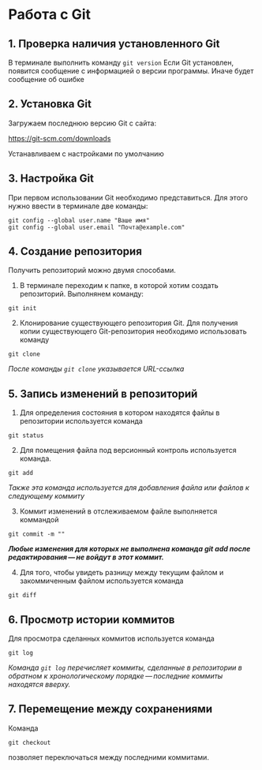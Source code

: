 # Работа с Git
## 1. Проверка наличия установленного Git
В терминале выполнить команду `git version`
Если  Git установлен, появится сообщение с информацией о версии программы. Иначе будет сообщение об ошибке
## 2. Установка Git
Загружаем последнюю версию Git с сайта:

https://git-scm.com/downloads

Устанавливаем с настройками по умолчанию
## 3. Настройка Git
При первом использовании Git необходимо представиться. Для этого нужно ввести в терминале две команды: 
```
git config --global user.name "Ваше имя"
git config --global user.email "Почта@example.com" 
```
## 4. Создание репозитория
Получить репозиторий можно двумя способами.
1. В терминале переходим к папке, в которой хотим создать репозиторий. Выполнянем команду:
```
git init
```

2. Клонирование существующего репозитория Git.
Для получения копии существующего Git-репозитория необходимо использовать команду 
```
git clone
```
*После команды `git clone` указывается URL-ссылка*
## 5. Запись изменений в репозиторий
1. Для определения состояния в котором находятся файлы в репозитории используется команда
```
git status
```
2. Для помещения файла под версионный контроль используется команда. 
```
git add
```
*Также эта команда используется для добавления файла или файлов к следующему коммиту*

3. Коммит изменений в отслеживаемом файле выполняется коммандой
```
git commit -m ""
```
***Любые изменения  для которых  не выполнена команда git add после редактирования — не войдут в этот коммит.***

4. Для того, чтобы увидеть разницу между текущим файлом и закоммиченным файлом используется команда
```
git diff
```
## 6. Просмотр истории коммитов
Для просмотра сделанных коммитов используется команда
```
git log
```
*Команда `git log` перечисляет коммиты, сделанные в репозитории в обратном к хронологическому порядке — последние коммиты находятся вверху.*
## 7. Перемещение между сохранениями
Команда 
```
git checkout
```
позволяет переключаться между последними коммитами.


